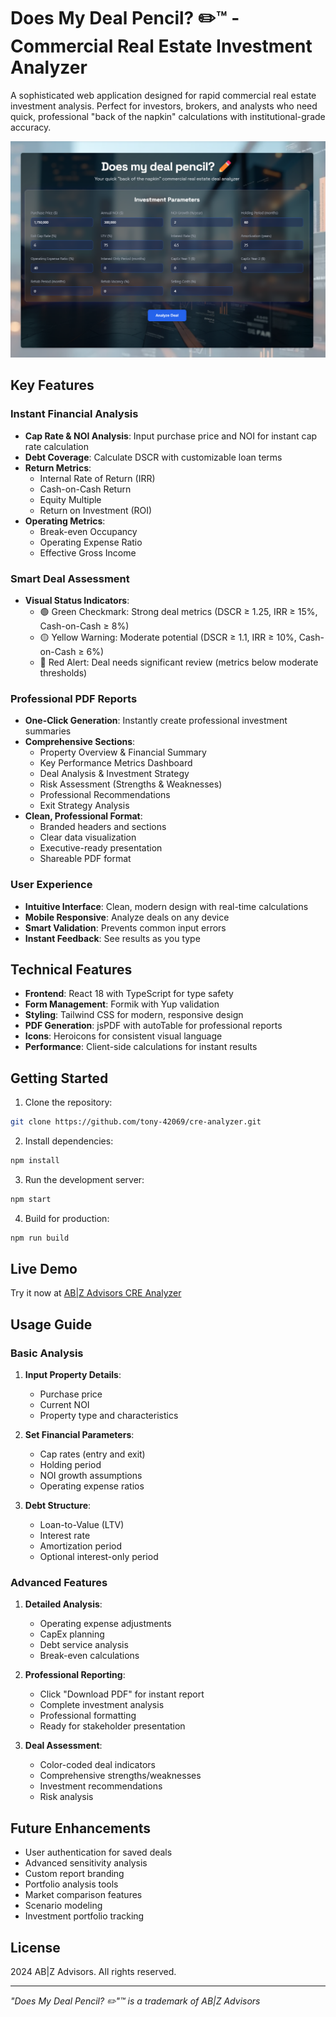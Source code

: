 # Does My Deal Pencil? ✏️™ - Commercial Real Estate Investment Analyzer

A sophisticated web application designed for rapid commercial real estate investment analysis. Perfect for investors, brokers, and analysts who need quick, professional "back of the napkin" calculations with institutional-grade accuracy.

![Preview](./src/assets/preview.png)

## Key Features

### Instant Financial Analysis
- **Cap Rate & NOI Analysis**: Input purchase price and NOI for instant cap rate calculation
- **Debt Coverage**: Calculate DSCR with customizable loan terms
- **Return Metrics**: 
  - Internal Rate of Return (IRR)
  - Cash-on-Cash Return
  - Equity Multiple
  - Return on Investment (ROI)
- **Operating Metrics**:
  - Break-even Occupancy
  - Operating Expense Ratio
  - Effective Gross Income

### Smart Deal Assessment
- **Visual Status Indicators**:
  - 🟢 Green Checkmark: Strong deal metrics (DSCR ≥ 1.25, IRR ≥ 15%, Cash-on-Cash ≥ 8%)
  - 🟡 Yellow Warning: Moderate potential (DSCR ≥ 1.1, IRR ≥ 10%, Cash-on-Cash ≥ 6%)
  - 🔴 Red Alert: Deal needs significant review (metrics below moderate thresholds)

### Professional PDF Reports
- **One-Click Generation**: Instantly create professional investment summaries
- **Comprehensive Sections**:
  - Property Overview & Financial Summary
  - Key Performance Metrics Dashboard
  - Deal Analysis & Investment Strategy
  - Risk Assessment (Strengths & Weaknesses)
  - Professional Recommendations
  - Exit Strategy Analysis
- **Clean, Professional Format**: 
  - Branded headers and sections
  - Clear data visualization
  - Executive-ready presentation
  - Shareable PDF format

### User Experience
- **Intuitive Interface**: Clean, modern design with real-time calculations
- **Mobile Responsive**: Analyze deals on any device
- **Smart Validation**: Prevents common input errors
- **Instant Feedback**: See results as you type

## Technical Features

- **Frontend**: React 18 with TypeScript for type safety
- **Form Management**: Formik with Yup validation
- **Styling**: Tailwind CSS for modern, responsive design
- **PDF Generation**: jsPDF with autoTable for professional reports
- **Icons**: Heroicons for consistent visual language
- **Performance**: Client-side calculations for instant results

## Getting Started

1. Clone the repository:
```bash
git clone https://github.com/tony-42069/cre-analyzer.git
```

2. Install dependencies:
```bash
npm install
```

3. Run the development server:
```bash
npm start
```

4. Build for production:
```bash
npm run build
```

## Live Demo

Try it now at [AB|Z Advisors CRE Analyzer](https://www.abizadvisors.com/cre-analyzer)

## Usage Guide

### Basic Analysis
1. **Input Property Details**:
   - Purchase price
   - Current NOI
   - Property type and characteristics

2. **Set Financial Parameters**:
   - Cap rates (entry and exit)
   - Holding period
   - NOI growth assumptions
   - Operating expense ratios

3. **Debt Structure**:
   - Loan-to-Value (LTV)
   - Interest rate
   - Amortization period
   - Optional interest-only period

### Advanced Features
1. **Detailed Analysis**:
   - Operating expense adjustments
   - CapEx planning
   - Debt service analysis
   - Break-even calculations

2. **Professional Reporting**:
   - Click "Download PDF" for instant report
   - Complete investment analysis
   - Professional formatting
   - Ready for stakeholder presentation

3. **Deal Assessment**:
   - Color-coded deal indicators
   - Comprehensive strengths/weaknesses
   - Investment recommendations
   - Risk analysis

## Future Enhancements

- User authentication for saved deals
- Advanced sensitivity analysis
- Custom report branding
- Portfolio analysis tools
- Market comparison features
- Scenario modeling
- Investment portfolio tracking

## License

 2024 AB|Z Advisors. All rights reserved.

---
*"Does My Deal Pencil? ✏️"™ is a trademark of AB|Z Advisors*
